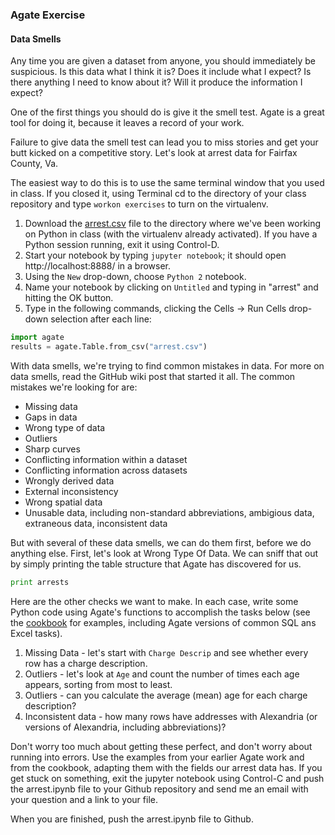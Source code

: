 ### Agate Exercise

#### Data Smells

  Any time you are given a dataset from anyone, you should immediately be suspicious. Is this data what I think it is? Does it include what I expect? Is there anything I need to know about it? Will it produce the information I expect?

  One of the first things you should do is give it the smell test. Agate is a great tool for doing it, because it leaves a record of your work.

  Failure to give data the smell test can lead you to miss stories and get your butt kicked on a competitive story. Let's look at arrest data for Fairfax County, Va.

  The easiest way to do this is to use the same terminal window that you used in class. If you closed it, using Terminal cd to the directory of your class repository and type `workon exercises` to turn on the virtualenv.

  1. Download the [arrest.csv](https://raw.githubusercontent.com/dwillis/smpa3193-exercises/master/arrest.csv) file to the directory where we've been working on Python in class (with the virtualenv already activated). If you have a Python session running, exit it using Control-D.
  2. Start your notebook by typing `jupyter notebook`; it should open http://localhost:8888/ in a browser.
  3. Using the `New` drop-down, choose `Python 2` notebook.
  4. Name your notebook by clicking on `Untitled` and typing in "arrest" and hitting the OK button.
  5. Type in the following commands, clicking the Cells -> Run Cells drop-down selection after each line:

  ```python
  import agate
  results = agate.Table.from_csv("arrest.csv")
  ```

  With data smells, we're trying to find common mistakes in data. For more on data smells, read the GitHub wiki post that started it all. The common mistakes we're looking for are:

  * Missing data
  * Gaps in data
  * Wrong type of data
  * Outliers
  * Sharp curves
  * Conflicting information within a dataset
  * Conflicting information across datasets
  * Wrongly derived data
  * External inconsistency
  * Wrong spatial data
  * Unusable data, including non-standard abbreviations, ambigious data, extraneous data, inconsistent data

  But with several of these data smells, we can do them first, before we do anything else. First, let's look at Wrong Type Of Data. We can sniff that out by simply printing the table structure that Agate has discovered for us.

  ```python
  print arrests
  ```

  Here are the other checks we want to make. In each case, write some Python code using Agate's functions to accomplish the tasks below (see the [cookbook](http://agate.readthedocs.io/en/1.5.5/cookbook.html) for examples, including Agate versions of common SQL ans Excel tasks).

  1. Missing Data - let's start with `Charge Descrip` and see whether every row has a charge description.
  2. Outliers - let's look at `Age` and count the number of times each age appears, sorting from most to least.
  3. Outliers - can you calculate the average (mean) age for each charge description?
  4. Inconsistent data - how many rows have addresses with Alexandria (or versions of Alexandria, including abbreviations)?

  Don't worry too much about getting these perfect, and don't worry about running into errors. Use the examples from your earlier Agate work and from the cookbook, adapting them with the fields our arrest data has. If you get stuck on something, exit the jupyter notebook using Control-C and push the arrest.ipynb file to your Github repository and send me an email with your question and a link to your file.

  When you are finished, push the arrest.ipynb file to Github.
